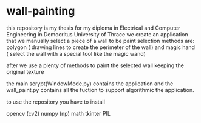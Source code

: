 # wall-painting
this repository is my thesis for my diploma in Electrical and Computer Engineering in Democritus University of Thrace
we create an application that we manually select a piece of a wall to be paint 
selection methods are: 
polygon ( drawing lines to create the perimeter of the wall) and 
magic hand ( select the wall with a special tool like the magic wand)

after we use a plenty of methods to paint the selected wall keeping the original texture

the main scrypt(WindowMode.py) contains the application and the wall_paint.py contains all the fuction to support algorithmic the application.


to use the repository you have to install 

opencv (cv2)
numpy (np) 
math
tkinter 
PIL
